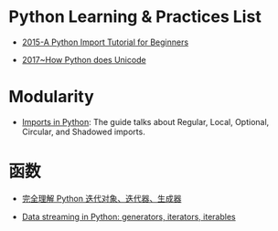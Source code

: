 # Python Learning & Practices List

- [2015-A Python Import Tutorial for Beginners](https://parg.co/bFN)

- [2017~How Python does Unicode](https://www.b-list.org/weblog/2017/sep/05/how-python-does-unicode/)

# Modularity

- [Imports in Python](https://github.com/00111000/Imports-in-Python): The guide talks about Regular, Local, Optional, Circular, and Shadowed imports.

# 函数

- [完全理解 Python 迭代对象、迭代器、生成器](http://foofish.net/blog/109/iterators-vs-generators)

- [Data streaming in Python: generators, iterators, iterables](https://rare-technologies.com/data-streaming-in-python-generators-iterators-iterables/)

